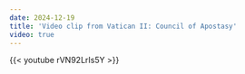 ```yaml
---
date: 2024-12-19
title: 'Video clip from Vatican II: Council of Apostasy'
video: true
---
```



{{< youtube rVN92LrIs5Y >}}
